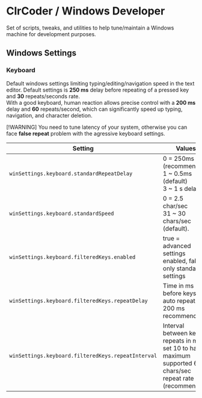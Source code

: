 # ClrCoder / Windows Developer
Set of scripts, tweaks, and utilities to help tune/maintain a Windows machine for development purposes.

## Windows Settings
### Keyboard
Default windows settings limiting typing/editing/navigation speed in the text editor.
Default settings is **250 ms** delay before repeating of a pressed key and **30** repeats/seconds rate.  
With a good keyboard, human reaction allows precise control with a **200 ms** delay and **60** repeats/second, which can significantly speed up typing, navigation, and character deletion.

[!WARNING] 
You need to tune latency of your system, otherwise you can face **false repeat** problem with the agressive keyboard settings.

| Setting                                            | Values                                                           |
| ---------------------------------------------------| ---------------------------------------------------------------- |
| `winSettings.keyboard.standardRepeatDelay`         | 0 = 250ms (recommended) <br/>1 ~ 0.5ms (default)<br/>3 ~ 1 s delay.
| `winSettings.keyboard.standardSpeed`               | 0 = 2.5 char/sec <br/> 31 ~ 30 chars/sec (default).
| `winSettings.keyboard.filteredKeys.enabled`        | true = advanced settings enabled, false = only standard settings |
| `winSettings.keyboard.filteredKeys.repeatDelay`    | Time in ms before keys auto repeats, 200 ms recommended          |
| `winSettings.keyboard.filteredKeys.repeatInterval` | Interval between key repeats in ms, set 10 to have maximum supported 60 chars/sec repeat rate (recommended) |

